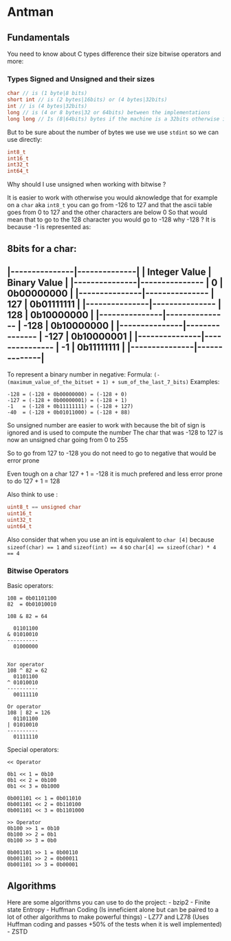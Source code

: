 # Antman

## Fundamentals

You need to know about C types difference their size bitwise operators and more:

### Types Signed and Unsigned and their sizes

```c
char // is (1 byte|8 bits)
short int // is (2 bytes|16bits) or (4 bytes|32bits)
int // is (4 bytes|32bits)
long // is (4 or 8 bytes|32 or 64bits) between the implementations
long long // Is (8|64bits) bytes if the machine is a 32bits otherwise it will be a 32bit
```

But to be sure about the number of bytes we use we use `stdint` so we can use directly:
```c
int8_t
int16_t
int32_t
int64_t
```

Why should I use unsigned when working with bitwise ?

It is easier to work with otherwise you would aknowledge that for example on a `char` aka `int8_t` you can go from -126 to 127 and that the ascii table goes from 0 to 127 and the other characters are below 0
So that would mean that to go to the 128 character you would go to -128 why -128 ?
It is because -1 is represented as:

8bits for a char:
--------------------------------
|---------------|--------------|
| Integer Value | Binary Value |
|---------------|---------------
| 0             | 0b00000000   |
|---------------|---------------
| 127           | 0b01111111   |
|---------------|---------------
| 128           | 0b10000000   |
|---------------|---------------
| -128          | 0b10000000   |
|---------------|---------------
| -127          | 0b10000001   |
|---------------|---------------
| -1            | 0b11111111   |
|---------------|--------------|
--------------------------------

To represent a binary number in negative:
Formula: `(-(maximum_value_of_the_bitset + 1) + sum_of_the_last_7_bits)`
Examples:
```
-128 = (-128 + 0b00000000) = (-128 + 0)
-127 = (-128 + 0b00000001) = (-128 + 1)
-1   = (-128 + 0b11111111) = (-128 + 127)
-40  = (-128 + 0b01011000) = (-128 + 88)
```

So unsigned number are easier to work with because the bit of sign is ignored and is used to compute the number
The char that was -128 to 127 is now an unsigned char going from 0 to 255

So to go from 127 to -128 you do not need to go to negative that would be error prone

Even tough on a char 127 + 1 = -128 it is much prefered and less error prone to do 127 + 1 = 128

Also think to use :
```c
uint8_t == unsigned char
uint16_t
uint32_t
uint64_t
```

Also consider that when you use an int is equivalent to `char [4]` because `sizeof(char) == 1` and `sizeof(int) == 4` so `char[4] == sizeof(char) * 4 == 4`

### Bitwise Operators

Basic operators:
```
108 = 0b01101100
82  = 0b01010010

108 & 82 = 64

  01101100
& 01010010
----------
  01000000


Xor operator
108 ^ 82 = 62
  01101100
^ 01010010
----------
  00111110

Or operator
108 | 82 = 126
  01101100
| 01010010
----------
  01111110
```

Special operators:
```
<< Operator

0b1 << 1 = 0b10
0b1 << 2 = 0b100
0b1 << 3 = 0b1000

0b001101 << 1 = 0b011010
0b001101 << 2 = 0b110100
0b001101 << 3 = 0b1101000

>> Operator
0b100 >> 1 = 0b10
0b100 >> 2 = 0b1
0b100 >> 3 = 0b0

0b001101 >> 1 = 0b00110
0b001101 >> 2 = 0b00011
0b001101 >> 3 = 0b00001
```

## Algorithms

Here are some algorithms you can use to do the project:
    - bzip2
    - Finite state Entropy
    - Huffman Coding (Is inneficient alone but can be paired to a lot of other algorithms to make powerful things)
    - LZ77 and LZ78 (Uses Huffman coding and passes +50% of the tests when it is well implemented)
    - ZSTD
